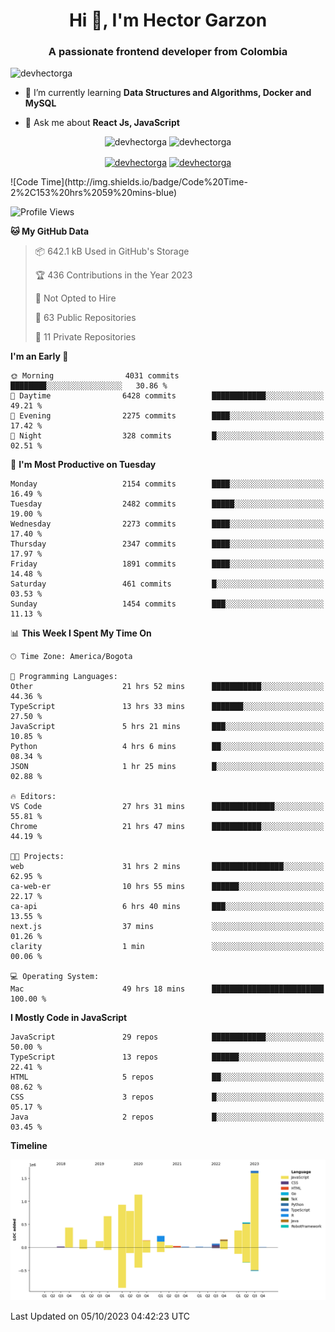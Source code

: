 <h1 align="center">Hi 👋, I'm Hector Garzon</h1>
<h3 align="center">A passionate frontend developer from Colombia</h3>

<p align="left"> <img src="https://komarev.com/ghpvc/?username=devhectorga" alt="devhectorga" /> </p>

- 🌱 I’m currently learning **Data Structures and Algorithms, Docker and MySQL**

- 💬 Ask me about **React Js, JavaScript**

<p align="center"> <img src="https://github-readme-stats.vercel.app/api?username=devhectorga&count_private=true&show_icons=true" alt="devhectorga" /> <img src="https://github-readme-stats.vercel.app/api/top-langs/?username=devhectorga&layout=compact" alt="devhectorga" /></p>

<p align="center">
<a href="https://twitter.com/devhectorga" target="blank"><img align="center" src="https://cdn.jsdelivr.net/npm/simple-icons@3.0.1/icons/twitter.svg" alt="devhectorga" height="20" width="20" /></a>
<a href="https://linkedin.com/in/devhectorga" target="blank"><img align="center" src="https://cdn.jsdelivr.net/npm/simple-icons@3.0.1/icons/linkedin.svg" alt="devhectorga" height="20" width="20" /></a>
</p>
<!--START_SECTION:waka-->
![Code Time](http://img.shields.io/badge/Code%20Time-2%2C153%20hrs%2059%20mins-blue)

![Profile Views](http://img.shields.io/badge/Profile%20Views-0-blue)

**🐱 My GitHub Data** 

> 📦 642.1 kB Used in GitHub's Storage 
 > 
> 🏆 436 Contributions in the Year 2023
 > 
> 🚫 Not Opted to Hire
 > 
> 📜 63 Public Repositories 
 > 
> 🔑 11 Private Repositories 
 > 
**I'm an Early 🐤** 

```text
🌞 Morning                4031 commits        ████████░░░░░░░░░░░░░░░░░   30.86 % 
🌆 Daytime                6428 commits        ████████████░░░░░░░░░░░░░   49.21 % 
🌃 Evening                2275 commits        ████░░░░░░░░░░░░░░░░░░░░░   17.42 % 
🌙 Night                  328 commits         █░░░░░░░░░░░░░░░░░░░░░░░░   02.51 % 
```
📅 **I'm Most Productive on Tuesday** 

```text
Monday                   2154 commits        ████░░░░░░░░░░░░░░░░░░░░░   16.49 % 
Tuesday                  2482 commits        █████░░░░░░░░░░░░░░░░░░░░   19.00 % 
Wednesday                2273 commits        ████░░░░░░░░░░░░░░░░░░░░░   17.40 % 
Thursday                 2347 commits        ████░░░░░░░░░░░░░░░░░░░░░   17.97 % 
Friday                   1891 commits        ████░░░░░░░░░░░░░░░░░░░░░   14.48 % 
Saturday                 461 commits         █░░░░░░░░░░░░░░░░░░░░░░░░   03.53 % 
Sunday                   1454 commits        ███░░░░░░░░░░░░░░░░░░░░░░   11.13 % 
```


📊 **This Week I Spent My Time On** 

```text
🕑︎ Time Zone: America/Bogota

💬 Programming Languages: 
Other                    21 hrs 52 mins      ███████████░░░░░░░░░░░░░░   44.36 % 
TypeScript               13 hrs 33 mins      ███████░░░░░░░░░░░░░░░░░░   27.50 % 
JavaScript               5 hrs 21 mins       ███░░░░░░░░░░░░░░░░░░░░░░   10.85 % 
Python                   4 hrs 6 mins        ██░░░░░░░░░░░░░░░░░░░░░░░   08.34 % 
JSON                     1 hr 25 mins        █░░░░░░░░░░░░░░░░░░░░░░░░   02.88 % 

🔥 Editors: 
VS Code                  27 hrs 31 mins      ██████████████░░░░░░░░░░░   55.81 % 
Chrome                   21 hrs 47 mins      ███████████░░░░░░░░░░░░░░   44.19 % 

🐱‍💻 Projects: 
web                      31 hrs 2 mins       ████████████████░░░░░░░░░   62.95 % 
ca-web-er                10 hrs 55 mins      ██████░░░░░░░░░░░░░░░░░░░   22.17 % 
ca-api                   6 hrs 40 mins       ███░░░░░░░░░░░░░░░░░░░░░░   13.55 % 
next.js                  37 mins             ░░░░░░░░░░░░░░░░░░░░░░░░░   01.26 % 
clarity                  1 min               ░░░░░░░░░░░░░░░░░░░░░░░░░   00.06 % 

💻 Operating System: 
Mac                      49 hrs 18 mins      █████████████████████████   100.00 % 
```

**I Mostly Code in JavaScript** 

```text
JavaScript               29 repos            ████████████░░░░░░░░░░░░░   50.00 % 
TypeScript               13 repos            ██████░░░░░░░░░░░░░░░░░░░   22.41 % 
HTML                     5 repos             ██░░░░░░░░░░░░░░░░░░░░░░░   08.62 % 
CSS                      3 repos             █░░░░░░░░░░░░░░░░░░░░░░░░   05.17 % 
Java                     2 repos             █░░░░░░░░░░░░░░░░░░░░░░░░   03.45 % 
```



**Timeline**

![Lines of Code chart](https://raw.githubusercontent.com/devHectorGa/devHectorGa/master/assets/bar_graph.png)


 Last Updated on 05/10/2023 04:42:23 UTC
<!--END_SECTION:waka-->
